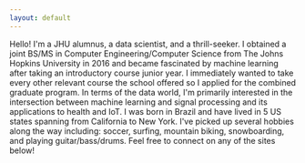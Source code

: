 ```yaml
---
layout: default
---
```


Hello! I'm a JHU alumnus, a data scientist, and a thrill-seeker. I obtained a joint BS/MS in Computer Engineering/Computer Science from The Johns Hopkins University in 2016 and became fascinated by machine learning after taking an introductory course junior year. I immediately wanted to take every other relevant course the school offered so I applied for the combined graduate program. In terms of the data world, I'm primarily interested in the intersection between machine learning and signal processing and its applications to health and IoT. I was born in Brazil and have lived in 5 US states spanning from California to New York. I've picked up several hobbies along the way including: soccer, surfing, mountain biking, snowboarding, and playing guitar/bass/drums. Feel free to connect on any of the sites below!
